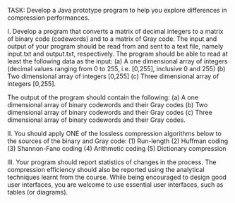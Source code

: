 TASK: 
Develop a Java prototype program to help you explore differences in compression performances.

I. Develop a program that converts a matrix of decimal integers to a matrix of binary code (codewords) and to a matrix of Gray code.
The input and output of your program should be read from and sent to a text file, namely input.txt and output.txt, respectively. The program should be able to read at least the following data as the input:
(a) A one dimensional array of integers (decimal values ranging from 0 to 255, i.e. [0,255], inclusive 0 and 255)
(b) Two dimensional array of integers [0,255]
(c) Three dimensional array of integers [0,255].

The output of the program should contain the following:
(a) A one dimensional array of binary codewords and their Gray codes
(b) Two dimensional array of binary codewords and their Gray codes
(c) Three dimensional array of binary codewords and their Gray codes.

II. You should apply ONE of the lossless compression algorithms below to the sources of the binary and Gray code:
(1) Run-length
(2) Huffman coding
(3) Shannon-Fano coding
(4) Arithmetic coding
(5) Dictionary compression

III. Your program should report statistics of changes in the process. The compression efficiency should also be reported using the analytical techniques learnt from the course. 
While being encouraged to design good user interfaces, you are welcome to use essential user interfaces, such as tables (or diagrams).
